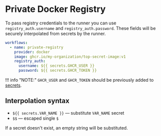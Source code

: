 # Private Docker Registry

To pass registry credentials to the runner you can use `registry_auth.username`
and `registry_auth.password`. These fields will be securely interpolated
from secrets by the runner.

<div editor-title=".dstack/workflows/private-registry.yaml">

```yaml
workflows:
  - name: private-registry
    provider: docker
    image: ghcr.io/my-organization/top-secret-image:v1
    registry_auth:
      username: ${{ secrets.GHCR_USER }}
      password: ${{ secrets.GHCR_TOKEN }}
```

</div>

!!! info "NOTE:"
    `GHCR_USER` and `GHCR_TOKEN` should be previously added to [secrets](secrets.md).

## Interpolation syntax

* `${{ secrets.VAR_NAME }}` — substitute `VAR_NAME` secret
* `$$` — escaped single `$`

If a secret doesn't exist, an empty string will be substituted.
